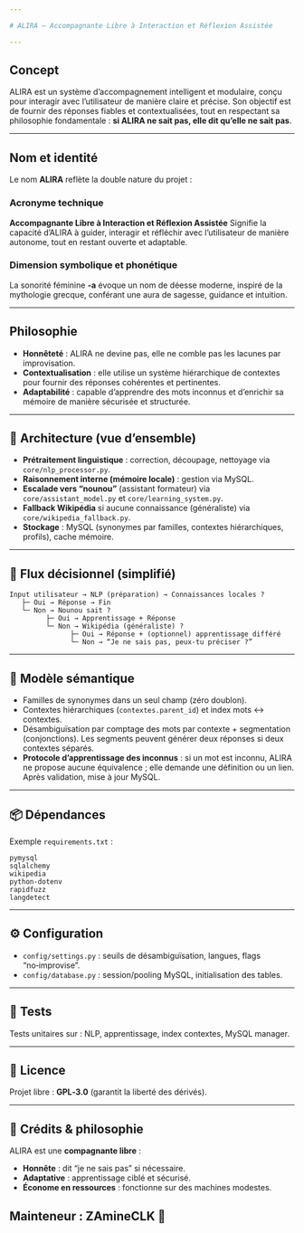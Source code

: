 ```yaml
---

# ALIRA – Accompagnante Libre à Interaction et Réflexion Assistée

---
```


## Concept

ALIRA est un système d’accompagnement intelligent et modulaire, conçu pour interagir avec l’utilisateur de manière claire et précise. Son objectif est de fournir des réponses fiables et contextualisées, tout en respectant sa philosophie fondamentale : **si ALIRA ne sait pas, elle dit qu’elle ne sait pas**.

---

## Nom et identité

Le nom **ALIRA** reflète la double nature du projet :

### Acronyme technique

**Accompagnante Libre à Interaction et Réflexion Assistée**
Signifie la capacité d’ALIRA à guider, interagir et réfléchir avec l’utilisateur de manière autonome, tout en restant ouverte et adaptable.

### Dimension symbolique et phonétique

La sonorité féminine **-a** évoque un nom de déesse moderne, inspiré de la mythologie grecque, conférant une aura de sagesse, guidance et intuition.

---

## Philosophie

* **Honnêteté** : ALIRA ne devine pas, elle ne comble pas les lacunes par improvisation.
* **Contextualisation** : elle utilise un système hiérarchique de contextes pour fournir des réponses cohérentes et pertinentes.
* **Adaptabilité** : capable d’apprendre des mots inconnus et d’enrichir sa mémoire de manière sécurisée et structurée.

---

## 🧠 Architecture (vue d’ensemble)

* **Prétraitement linguistique** : correction, découpage, nettoyage via `core/nlp_processor.py`.
* **Raisonnement interne (mémoire locale)** : gestion via MySQL.
* **Escalade vers “nounou”** (assistant formateur) via `core/assistant_model.py` et `core/learning_system.py`.
* **Fallback Wikipédia** si aucune connaissance (généraliste) via `core/wikipedia_fallback.py`.
* **Stockage** : MySQL (synonymes par familles, contextes hiérarchiques, profils), cache mémoire.

---

## 🔗 Flux décisionnel (simplifié)

```
Input utilisateur → NLP (préparation) → Connaissances locales ?
   ├─ Oui → Réponse → Fin
   └─ Non → Nounou sait ?
         ├─ Oui → Apprentissage + Réponse
         └─ Non → Wikipédia (généraliste) ?
               ├─ Oui → Réponse + (optionnel) apprentissage différé
               └─ Non → “Je ne sais pas, peux-tu préciser ?”
```

---

## 🧩 Modèle sémantique

* Familles de synonymes dans un seul champ (zéro doublon).
* Contextes hiérarchiques (`contextes.parent_id`) et index mots ↔ contextes.
* Désambiguïsation par comptage des mots par contexte + segmentation (conjonctions).
  Les segments peuvent générer deux réponses si deux contextes séparés.
* **Protocole d’apprentissage des inconnus** : si un mot est inconnu, ALIRA ne propose aucune équivalence ; elle demande une définition ou un lien. Après validation, mise à jour MySQL.

---

## 📦 Dépendances

Exemple `requirements.txt` :

```
pymysql
sqlalchemy
wikipedia
python-dotenv
rapidfuzz
langdetect
```

---

## ⚙️ Configuration

* `config/settings.py` : seuils de désambiguïsation, langues, flags “no‑improvise”.
* `config/database.py` : session/pooling MySQL, initialisation des tables.

---

## 🧪 Tests

Tests unitaires sur : NLP, apprentissage, index contextes, MySQL manager.

---

## 📜 Licence

Projet libre : **GPL‑3.0** (garantit la liberté des dérivés).

---

## 🙌 Crédits & philosophie

ALIRA est une **compagnante libre** :

* **Honnête** : dit “je ne sais pas” si nécessaire.
* **Adaptative** : apprentissage ciblé et sécurisé.
* **Économe en ressources** : fonctionne sur des machines modestes.

**Mainteneur** : ZAmineCLK 💚
---
